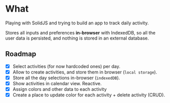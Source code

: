 # What

Playing with SolidJS and trying to build an app to track daily activity.

Stores all inputs and preferences **in-browser** with IndexedDB, so all the user data is persisted, and nothing is stored in an external database.

## Roadmap

- [x] Select activities (for now hardcoded ones) per day.
- [x] Allow to create activities, and store them in browser (`local storage`).
- [x] Store all the day selections in-browser (`indexedDB`).
- [x] Show activities in calendar view. Reactive.
- [x] Assign colors and other data to each activity
- [x] Create a place to update color for each activity + delete activity (CRUD).
